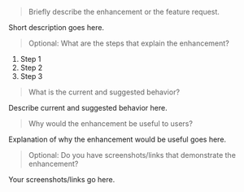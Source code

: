 <!-- Please answer the following questions. -->

> Briefly describe the enhancement or the feature request.

Short description goes here.

> Optional: What are the steps that explain the enhancement?

1. Step 1
2. Step 2
3. Step 3

> What is the current and suggested behavior?

Describe current and suggested behavior here.

> Why would the enhancement be useful to users?

Explanation of why the enhancement would be useful goes here.

> Optional: Do you have screenshots/links that demonstrate the enhancement?

Your screenshots/links go here.
